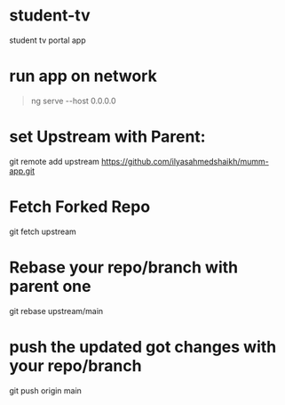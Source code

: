# student-tv
student tv portal app

# run app on network
> ng serve --host 0.0.0.0

# set Upstream with Parent:
git remote add upstream https://github.com/ilyasahmedshaikh/mumm-app.git

# Fetch Forked Repo
git fetch upstream

# Rebase your repo/branch with parent one
git rebase upstream/main

# push the updated got changes with your repo/branch
git push origin main